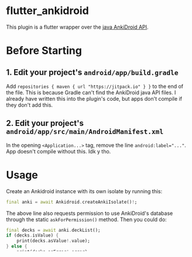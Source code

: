 # flutter_ankidroid

This plugin is a flutter wrapper over the [java AnkiDroid API](https://github.com/ankidroid/Anki-Android/wiki/AnkiDroid-API). 

# Before Starting

## 1. Edit your project's `android/app/build.gradle`

Add `repositories { maven { url "https://jitpack.io" } }` to the end of the file. This is because Gradle can't find the AnkiDroid java API files. I already have written this into the plugin's code, but apps don't compile if they don't add this. 

## 2. Edit your project's `android/app/src/main/AndroidManifest.xml`

In the opening `<Application...>` tag, remove the line `android:label="..."`. App doesn't compile without this. Idk y tho. 

# Usage

Create an Ankidroid instance with its own isolate by running this:

```dart
final anki = await Ankidroid.createAnkiIsolate()!;
```

The above line also requests permission to use AnkiDroid's database through the static `askForPermission()` method. Then you could do:

```dart 
final decks = await anki.deckList();
if (decks.isValue) {
    print(decks.asValue!.value);
} else {
    print(decks.asError!.error);
}
```

Or you can go ahead and use any of the following methods.

```dart
anki.addNote(modelId, deckId, fields, tags)
anki.addNotes(modelId, deckId, fieldsList, tagsList)
anki.addMedia(bytes, preferredName, mimeType)
anki.findDuplicateNotesWithKey(mid, key)
anki.findDuplicateNotesWithKeys(mid, keys)
anki.getNoteCount(mid)
anki.updateNoteTags(noteId, tags)
anki.updateNoteFields(noteId, fields)
anki.getNote(noteId)
anki.previewNewNote(mid, flds)
anki.addNewBasicModel(name)
anki.addNewBasic2Model(name)
anki.addNewCustomModel(name, fields, cards, qfmt, afmt, css, did, sortf)
anki.currentModelId()
anki.getFieldList(modelId)
anki.modelList()
anki.getModelList(minNumFields)
anki.getModelName(mid)
anki.addNewDeck(deckName)
anki.selectedDeckName()
anki.deckList()
anki.getDeckName(did)
anki.apiHostSpecVersion()
```

Also, if you know you're not going to use `anki` anymore, then you could do 

```dart
anki.killIsolate();
```
